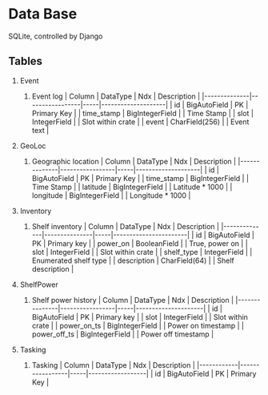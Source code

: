 # Data Base
SQLite, controlled by Django

## Tables
1. Event
    1. Event log
        | Column       | DataType        | Ndx | Description        |
        |--------------|-----------------|-----|--------------------|
        | id           | BigAutoField    | PK  | Primary Key        |
        | time_stamp   | BigIntegerField |     | Time Stamp         |
        | slot         | IntegerField    |     | Slot within crate  |
        | event        | CharField(256)  |     | Event text         |

1. GeoLoc
    1. Geographic location
        | Column       | DataType        | Ndx | Description        |
        |--------------|-----------------|-----|--------------------|
        | id           | BigAutoField    | PK  | Primary Key        |
        | time_stamp   | BigIntegerField |     | Time Stamp         |
        | latitude     | BigIntegerField |     | Latitude * 1000    |
        | longitude    | BigIntegerField |     | Longitude * 1000   |

1. Inventory
    1. Shelf inventory
        | Column       | DataType      | Ndx | Description           |
        |--------------|---------------|-----|-----------------------|
        | id           | BigAutoField  | PK  | Primary key           |
        | power_on     | BooleanField  |     | True, power on        |
        | slot         | IntegerField  |     | Slot within crate     |
        | shelf_type   | IntegerField  |     | Enumerated shelf type |
        | description  | CharField(64) |     | Shelf description     |

1. ShelfPower
    1. Shelf power history
        | Column        | DataType        | Ndx | Description         |
        |---------------|-----------------|-----|---------------------|
        | id            | BigAutoField    | PK  | Primary key         |
        | slot          | IntegerField    |     | Slot within crate   |
        | power_on_ts   | BigIntegerField |     | Power on timestamp  |
        | power_off_ts  | BigIntegerField |     | Power off timestamp |

1. Tasking
    1. Tasking 
        | Column     | DataType        | Ndx | Description      |
        |------------|-----------------|-----|------------------|
        | id         | BigAutoField    | PK  | Primary Key      |
